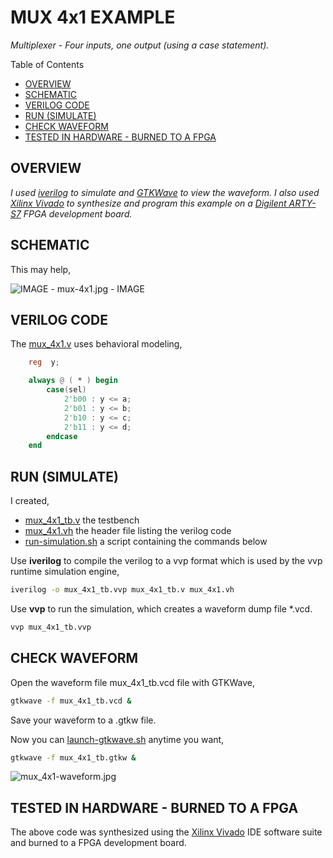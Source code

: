 # MUX 4x1 EXAMPLE

_Multiplexer - Four inputs, one output (using a case statement)._

Table of Contents

* [OVERVIEW](https://github.com/JeffDeCola/my-verilog-examples/tree/master/combinational-logic/multiplexers-and-demultiplexers/mux_4x1#overview)
* [SCHEMATIC](https://github.com/JeffDeCola/my-verilog-examples/tree/master/combinational-logic/multiplexers-and-demultiplexers/mux_4x1#schematic)
* [VERILOG CODE](https://github.com/JeffDeCola/my-verilog-examples/tree/master/combinational-logic/multiplexers-and-demultiplexers/mux_4x1#verilog-code)
* [RUN (SIMULATE)](https://github.com/JeffDeCola/my-verilog-examples/tree/master/combinational-logic/multiplexers-and-demultiplexers/mux_4x1#run-simulate)
* [CHECK WAVEFORM](https://github.com/JeffDeCola/my-verilog-examples/tree/master/combinational-logic/multiplexers-and-demultiplexers/mux_4x1#check-waveform)
* [TESTED IN HARDWARE - BURNED TO A FPGA](https://github.com/JeffDeCola/my-verilog-examples/tree/master/combinational-logic/multiplexers-and-demultiplexers/mux_4x1#tested-in-hardware---burned-to-a-fpga)

## OVERVIEW

_I used
[iverilog](https://github.com/JeffDeCola/my-cheat-sheets/tree/master/hardware/tools/simulation/iverilog-cheat-sheet)
to simulate and
[GTKWave](https://github.com/JeffDeCola/my-cheat-sheets/tree/master/hardware/tools/simulation/gtkwave-cheat-sheet)
to view the waveform. I also used
[Xilinx Vivado](https://github.com/JeffDeCola/my-cheat-sheets/tree/master/hardware/tools/synthesis/xilinx-vivado-cheat-sheet)
to synthesize and program this example on a
[Digilent ARTY-S7](https://github.com/JeffDeCola/my-cheat-sheets/tree/master/hardware/development/fpga-development-boards/digilent-arty-s7-cheat-sheet)
FPGA development board._

## SCHEMATIC

This may help,

![IMAGE - mux-4x1.jpg - IMAGE](../../../docs/pics/mux-4x1.jpg)

## VERILOG CODE

The
[mux_4x1.v](https://github.com/JeffDeCola/my-verilog-examples/blob/master/combinational-logic/multiplexers-and-demultiplexers/mux_4x1/mux_4x1.v)
uses behavioral modeling,

```verilog
    reg  y;

    always @ ( * ) begin
        case(sel)
            2'b00 : y <= a;
            2'b01 : y <= b;
            2'b10 : y <= c;
            2'b11 : y <= d;
        endcase
    end
```

## RUN (SIMULATE)

I created,

* [mux_4x1_tb.v](https://github.com/JeffDeCola/my-verilog-examples/blob/master/combinational-logic/multiplexers-and-demultiplexers/mux_4x1/mux_4x1_tb.v)
  the testbench
* [mux_4x1.vh](https://github.com/JeffDeCola/my-verilog-examples/blob/master/combinational-logic/multiplexers-and-demultiplexers/mux_4x1/mux_4x1.vh)
  the header file listing the verilog code
* [run-simulation.sh](https://github.com/JeffDeCola/my-verilog-examples/blob/master/combinational-logic/multiplexers-and-demultiplexers/mux_4x1/run-simulation.sh)
  a script containing the commands below

Use **iverilog** to compile the verilog to a vvp format
which is used by the vvp runtime simulation engine,

```bash
iverilog -o mux_4x1_tb.vvp mux_4x1_tb.v mux_4x1.vh
```

Use **vvp** to run the simulation, which creates a waveform dump file *.vcd.

```bash
vvp mux_4x1_tb.vvp
```

## CHECK WAVEFORM

Open the waveform file mux_4x1_tb.vcd file with GTKWave,

```bash
gtkwave -f mux_4x1_tb.vcd &
```

Save your waveform to a .gtkw file.

Now you can
[launch-gtkwave.sh](https://github.com/JeffDeCola/my-verilog-examples/blob/master/launch-GTKWave-script/launch-gtkwave.sh)
anytime you want,

```bash
gtkwave -f mux_4x1_tb.gtkw &
```

![mux_4x1-waveform.jpg](../../../docs/pics/mux_4x1-waveform.jpg)

## TESTED IN HARDWARE - BURNED TO A FPGA

The above code was synthesized using the
[Xilinx Vivado](https://github.com/JeffDeCola/my-cheat-sheets/tree/master/hardware/tools/synthesis/xilinx-vivado-cheat-sheet)
IDE software suite and burned to a FPGA development board.
